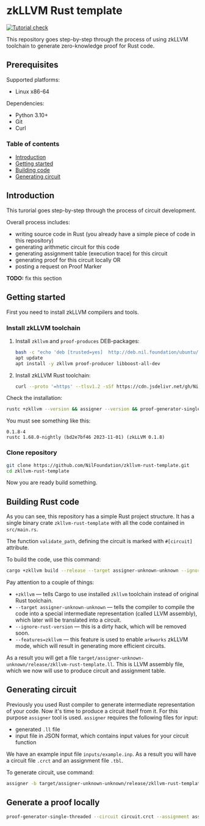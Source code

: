 # zkLLVM Rust template

[![Tutorial check](https://github.com/NilFoundation/zkllvm-rust-template/actions/workflows/main.yml/badge.svg)](https://github.com/NilFoundation/zkllvm-rust-template/actions/workflows/main.yml)

This repository goes step-by-step through the process of using zkLLVM toolchain to generate
zero-knowledge proof for Rust code.

## Prerequisites

Supported platforms:

- Linux x86-64

Dependencies:

- Python 3.10+
- Git
- Curl

### Table of contents

- [Introduction](#introduction)
- [Getting started](#getting-started)
- [Building code](#building-rust-code)
- [Generating circuit](#generating-circuit)

## Introduction

This turorial goes step-by-step through the process of circuit development.

Overall process includes:

- writing source code in Rust (you already have a simple piece of code in this repository)
- generating arithmetic circuit for this code
- generating assignment table (execution trace) for this circuit
- generating proof for this circuit locally
OR
- posting a request on Proof Marker

__TODO:__ fix this section

## Getting started

First you need to install zkLLVM compilers and tools.

### Install zkLLVM toolchain

1. Install `zkllvm` and `proof-produces` DEB-packages:

    ```bash
    bash -c "echo 'deb [trusted=yes]  http://deb.nil.foundation/ubuntu/ all main' >>/etc/apt/sources.list"
    apt update
    apt install -y zkllvm proof-producer libboost-all-dev
    ```

2. Install zkLLVM Rust toolchain:

    ```bash
    curl --proto '=https' --tlsv1.2 -sSf https://cdn.jsdelivr.net/gh/NilFoundation/zkllvm@master/rslang-installer.py | python - --channel nightly
    ```

Check the installation:

```bash
rustc +zkllvm --version && assigner --version && proof-generator-single-threaded --version
```

You must see something like this:

```plain
0.1.8-4
rustc 1.68.0-nightly (bd2e7bf46 2023-11-01) (zkLLVM 0.1.8)
```

### Clone repository

```bash
git clone https://github.com/NilFoundation/zkllvm-rust-template.git
cd zkllvm-rust-template
```

Now you are ready build something.

## Building Rust code

As you can see, this repository has a simple Rust project structure. It has a single binary crate
`zkllvm-rust-template` with all the code contained in `src/main.rs`.

The function `validate_path`, defining the circuit is marked with `#[circuit]` attribute.

To build the code, use this command:

```bash
cargo +zkllvm build --release --target assigner-unknown-unknown --ignore-rust-version --features=zkllvm
```

Pay attention to a couple of things:

- `+zkllvm` — tells Cargo to use installed `zkllvm` toolchain instead of original Rust toolchain.
- `--target assigner-unknown-unknown` — tells the compiler to compile the code into a special
intermediate representation (called LLVM assembly), which later will be translated into a circuit.
- `--ignore-rust-version` — this is a dirty hack, which will be removed soon.
- `--features=zkllvm` — this feature is used to enable `arkworks` zkLLVM mode, which will result in
generating more efficient circuits.

As a result you will get a file `target/assigner-unknown-unknown/release/zkllvm-rust-template.ll`.
This is LLVM assembly file, which we now will use to produce circuit and assignment table.

## Generating circuit

Previously you used Rust compiler to generate intermediate representation of your code. Now it's
time to produce a circuit itself from it. For this purpose `assigner` tool is used. `assigner`
requires the following files for input:

- generated `.ll` file
- input file in JSON format, which contains input values for your circuit function

We have an example input file `inputs/example.inp`. As a result you will have a circuit file `.crct` and an assignment file `.tbl`.

To generate circuit, use command:

```bash
assigner -b target/assigner-unknown-unknown/release/zkllvm-rust-template.ll -i inputs/example.inp -t assignment.tbl -c circuit.crct -e pallas
```

## Generate a proof locally

```bash
proof-generator-single-threaded --circuit circuit.crct --assignment assignment.tbl --proof proof.bin
```
